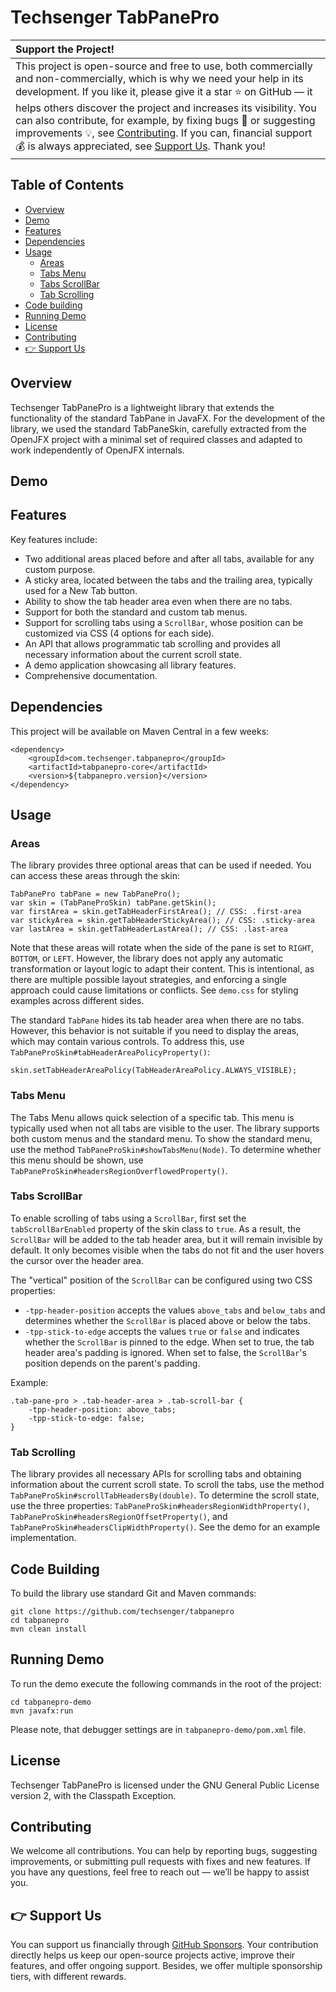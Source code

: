 # Techsenger TabPanePro

| Support the Project! |
|:-------------|
| This project is open-source and free to use, both commercially and non-commercially, which is why we need your help in its development. If you like it, please give it a star ⭐ on GitHub — it helps others discover the project and increases its visibility. You can also contribute, for example, by fixing bugs 🐛 or suggesting improvements 💡, see [Contributing](#contributing). If you can, financial support 💰 is always appreciated, see [Support Us](#support-us). Thank you! |

## Table of Contents
* [Overview](#overview)
* [Demo](#demo)
* [Features](#features)
* [Dependencies](#dependencies)
* [Usage](#usage)
    * [Areas](#usage-areas)
    * [Tabs Menu](#usage-tabs-menu)
    * [Tabs ScrollBar](#usage-tabs-scroll-bar)
    * [Tab Scrolling](#usage-tab-scrolling)
* [Code building](#code-building)
* [Running Demo](#running-demo)
* [License](#license)
* [Contributing](#contributing)
* [👉 Support Us](#support-us)

## Overview <a name="overview"></a>

Techsenger TabPanePro is a lightweight library that extends the functionality of the standard TabPane in JavaFX.
For the development of the library, we used the standard TabPaneSkin, carefully extracted from the OpenJFX project
with a minimal set of required classes and adapted to work independently of OpenJFX internals.

## Demo <a name="demo"></a>



## Features <a name="features"></a>

Key features include:

* Two additional areas placed before and after all tabs, available for any custom purpose.
* A sticky area, located between the tabs and the trailing area, typically used for a New Tab button.
* Ability to show the tab header area even when there are no tabs.
* Support for both the standard and custom tab menus.
* Support for scrolling tabs using a `ScrollBar`, whose position can be customized via CSS (4 options for each side).
* An API that allows programmatic tab scrolling and provides all necessary information about the current scroll state.
* A demo application showcasing all library features.
* Comprehensive documentation.

## Dependencies <a name="dependencies"></a>

This project will be available on Maven Central in a few weeks:

```
<dependency>
    <groupId>com.techsenger.tabpanepro</groupId>
    <artifactId>tabpanepro-core</artifactId>
    <version>${tabpanepro.version}</version>
</dependency>
```

## Usage <a name="usage"></a>

### Areas <a name="usage-areas"></a>

The library provides three optional areas that can be used if needed. You can access these areas through the skin:

```
TabPanePro tabPane = new TabPanePro();
var skin = (TabPaneProSkin) tabPane.getSkin();
var firstArea = skin.getTabHeaderFirstArea(); // CSS: .first-area
var stickyArea = skin.getTabHeaderStickyArea(); // CSS: .sticky-area
var lastArea = skin.getTabHeaderLastArea(); // CSS: .last-area
```
Note that these areas will rotate when the side of the pane is set to `RIGHT`, `BOTTOM`, or `LEFT`. However, the
library does not apply any automatic transformation or layout logic to adapt their content. This is intentional, as
there are multiple possible layout strategies, and enforcing a single approach could cause limitations or conflicts.
See `demo.css` for styling examples across different sides.

The standard `TabPane` hides its tab header area when there are no tabs. However, this behavior is not suitable if you
need to display the areas, which may contain various controls. To address this, use
`TabPaneProSkin#tabHeaderAreaPolicyProperty()`:

```
skin.setTabHeaderAreaPolicy(TabHeaderAreaPolicy.ALWAYS_VISIBLE);
```

### Tabs Menu <a name="usage-tabs-menu"></a>

The Tabs Menu allows quick selection of a specific tab. This menu is typically used when not all tabs are visible to
the user. The library supports both custom menus and the standard menu. To show the standard menu, use the method
`TabPaneProSkin#showTabsMenu(Node)`. To determine whether this menu should be shown, use
`TabPaneProSkin#headersRegionOverflowedProperty()`.

### Tabs ScrollBar <a name="usage-tabs-scroll-bar"></a>

To enable scrolling of tabs using a `ScrollBar`, first set the `tabScrollBarEnabled` property of the skin
class to `true`. As a result, the `ScrollBar` will be added to the tab header area, but it will remain invisible by
default. It only becomes visible when the tabs do not fit and the user hovers the cursor over the header area.

The "vertical" position of the `ScrollBar` can be configured using two CSS properties:

* `-tpp-header-position` accepts the values `above_tabs` and `below_tabs` and determines whether the `ScrollBar` is
placed above or below the tabs.
* `-tpp-stick-to-edge` accepts the values `true` or `false` and indicates whether the `ScrollBar` is pinned to the edge.
When set to true, the tab header area's padding is ignored. When set to false, the `ScrollBar`'s position depends on
the parent's padding.

Example:

```
.tab-pane-pro > .tab-header-area > .tab-scroll-bar {
    -tpp-header-position: above_tabs;
    -tpp-stick-to-edge: false;
}
```

### Tab Scrolling <a name="usage-tab-scrolling"></a>

The library provides all necessary APIs for scrolling tabs and obtaining information about the current scroll state.
To scroll the tabs, use the method `TabPaneProSkin#scrollTabHeadersBy(double)`. To determine the scroll state, use the
three properties: `TabPaneProSkin#headersRegionWidthProperty()`, `TabPaneProSkin#headersRegionOffsetProperty()`, and
`TabPaneProSkin#headersClipWidthProperty()`. See the demo for an example implementation.

## Code Building <a name="code-building"></a>

To build the library use standard Git and Maven commands:

    git clone https://github.com/techsenger/tabpanepro
    cd tabpanepro
    mvn clean install

## Running Demo <a name="running-demo"></a>

To run the demo execute the following commands in the root of the project:

    cd tabpanepro-demo
    mvn javafx:run

Please note, that debugger settings are in `tabpanepro-demo/pom.xml` file.

## License <a name="license"></a>

Techsenger TabPanePro is licensed under the GNU General Public License version 2, with the Classpath Exception.

## Contributing <a name="contributing"></a>

We welcome all contributions. You can help by reporting bugs, suggesting improvements, or submitting pull requests
with fixes and new features. If you have any questions, feel free to reach out — we’ll be happy to assist you.

## 👉 Support Us <a name="support-us"></a>

You can support us financially through [GitHub Sponsors](https://github.com/sponsors/techsenger). Your
contribution directly helps us keep our open-source projects active, improve their features, and offer ongoing support.
Besides, we offer multiple sponsorship tiers, with different rewards.

